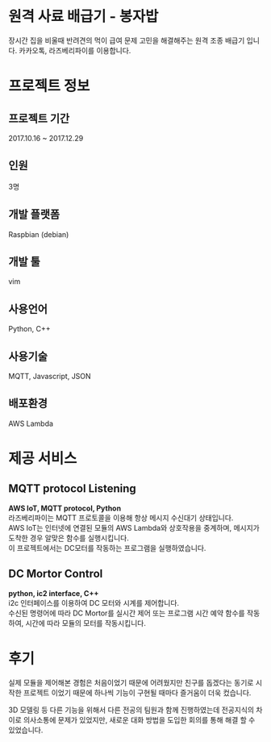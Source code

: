 # 원격 사료 배급기 - 봉자밥
장시간 집을 비울때 반려견의 먹이 급여 문제 고민을 해결해주는 원격 조종 배급기 입니다.
카카오톡, 라즈베리파이를 이용합니다.
# 프로젝트 정보
## 프로젝트 기간
2017.10.16 ~ 2017.12.29
## 인원
3명
## 개발 플랫폼
Raspbian (debian)
## 개발 툴
vim
## 사용언어
Python, C++
## 사용기술
MQTT, Javascript, JSON
## 배포환경
AWS Lambda
# 제공 서비스
## MQTT protocol Listening
**AWS IoT, MQTT protocol, Python**<br>
라즈베리파이는 MQTT 프로토콜을 이용해 항상 메시지 수신대기 상태입니다.<br>
AWS IoT는 인터넷에 연결된 모듈의 AWS Lambda와 상호작용을 중계하며, 메시지가 도착한 경우 알맞은 함수를 실행시킵니다.<br>
이 프로젝트에서는 DC모터를 작동하는 프로그램을 실행하였습니다.
## DC Mortor Control
**python, ic2 interface, C++**<br>
i2c 인터페이스를 이용하여 DC 모터와 시계를 제어합니다.<br>
수신된 명령어에 따라 DC Mortor를 실시간 제어 또는 프로그램 시간 예약 함수를 작동하여, 시간에 따라 모듈의 모터를 작동시킵니다.
# 후기
실제 모듈을 제어해본 경험은 처음이었기 때문에 어려웠지만 친구를 돕겠다는 동기로 시작한 프로젝트 이었기 때문에 하나씩 기능이 구현될 때마다 즐거움이 더욱 컸습니다.

3D 모델링 등 다른 기능을 위해서 다른 전공의 팀원과 함께 진행하였는데 전공지식의 차이로 의사소통에 문제가 있었지만, 새로운 대화 방법을 도입한 회의를 통해 해결 할 수 있었습니다.

